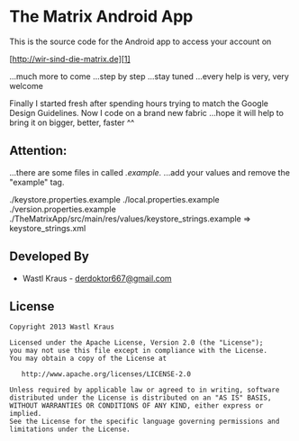 The Matrix Android App
======================

This is the source code for the Android app to access your account on

[http://wir-sind-die-matrix.de][1]

...much more to come ...step by step ...stay tuned ...every help is 
very, very welcome

Finally I started fresh after spending hours trying to match the
Google Design Guidelines. Now I code on a brand new fabric ...hope
it will help to bring it on bigger, better, faster ^^

Attention:
----------
...there are some files in called *.example.* ...add your values and remove
the "example" tag.

./keystore.properties.example
./local.properties.example
./version.properties.example
./TheMatrixApp/src/main/res/values/keystore_strings.example => keystore_strings.xml

Developed By
------------

* Wastl Kraus - <derdoktor667@gmail.com>


License
-------

    Copyright 2013 Wastl Kraus

    Licensed under the Apache License, Version 2.0 (the "License");
    you may not use this file except in compliance with the License.
    You may obtain a copy of the License at

       http://www.apache.org/licenses/LICENSE-2.0

    Unless required by applicable law or agreed to in writing, software
    distributed under the License is distributed on an "AS IS" BASIS,
    WITHOUT WARRANTIES OR CONDITIONS OF ANY KIND, either express or implied.
    See the License for the specific language governing permissions and
    limitations under the License.




 [1]: http://wir-sind-die-matrix.de

